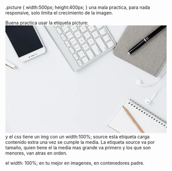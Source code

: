 <div class="picture">
        <img src="" alt="">
</div>
.picture
{
    width:500px;
    height:400px;
}
una mala practica, para nada responsive, solo limita el crecimiento de la imagen.

Buena practica usar la etiqueta picture:
        <picture>
            <source media="(min-width:1300px)" srcset="./img/large.jpg">
            <source media="(min-width:1000px)" srcset="./img/medium.jpg">
            <img src="./img/small.jpg" alt="Es una imagen de ejemplo">
        </picture>
y el css tiene un img con un width:100%;
source esta etiqueta carga contenido extra una vez se cumple la media. 
La etiqueta source va por tamaño, quien tiene el la media mas grande va primero y los que son menores, van atras en orden.

el width: 100%; en tu mejor en imagenes, en contenedores padre.